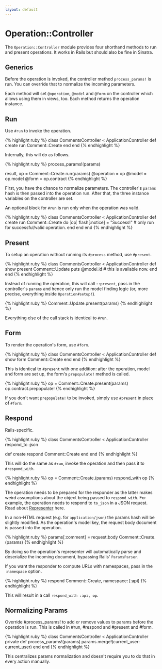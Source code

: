 ```yaml
---
layout: default
---
```


# Operation::Controller

The `Operation::Controller` module provides four shorthand methods to run and present operations. It works in Rails but should also be fine in Sinatra.

## Generics

Before the operation is invoked, the controller method `process_params!` is run. You can override that to normalize the incoming parameters.

Each method will set `@operation`, `@model` and `@form` on the controller which allows using them in views, too. Each method returns the operation instance.

## Run

Use `#run` to invoke the operation.

{% highlight ruby %}
class CommentsController < ApplicationController
  def create
    run Comment::Create
  end
end
{% endhighlight %}

Internally, this will do as follows.

{% highlight ruby %}
process_params!(params)

result, op = Comment::Create.run(params)
@operation = op
@model     = op.model
@form      = op.contract
{% endhighlight %}

First, you have the chance to normalize parameters. The controller's `params` hash is then passed into the operation run. After that, the three instance variables on the controller are set.

An optional block for `#run` is run only when the operation was valid.

{% highlight ruby %}
class CommentsController < ApplicationController
  def create
    run Comment::Create do |op|
      flash[:notice] = "Success!" # only run for successful/valid operation.
    end
  end
end
{% endhighlight %}

## Present

To setup an operation without running its `#process` method, use `#present`.

{% highlight ruby %}
class CommentsController < ApplicationController
  def show
    present Comment::Update
    puts @model.id # this is available now.
  end
end
{% endhighlight %}

Instead of running the operation, this will call `::present`, pass in the controller's `params` and hence only run the model finding logic (or, more precise, everything inside `Operation#setup!`).

{% highlight ruby %}
Comment::Update.present(params)
{% endhighlight %}

Everything else of the call stack is identical to `#run`.

## Form

To render the operation's form, use `#form`.

{% highlight ruby %}
class CommentsController < ApplicationController
  def show
    form Comment::Create
  end
end
{% endhighlight %}

This is identical to `#present` with one addition: after the operation, model and form are set up, the form's `prepopulate!` method is called.

{% highlight ruby %}
op = Comment::Create.present(params)
op.contract.prepopulate!
{% endhighlight %}

If you don't want `prepopulate!` to be invoked, simply use `#present` in place of `#form`.

## Respond

Rails-specific.

{% highlight ruby %}
class CommentsController < ApplicationController
  respond_to :json

  def create
    respond Comment::Create
  end
end
{% endhighlight %}

This will do the same as `#run`, invoke the operation and then pass it to `#respond_with`.

{% highlight ruby %}
op = Comment::Create.(params)
respond_with op
{% endhighlight %}

The operation needs to be prepared for the responder as the latter makes weird assumptions about the object being passed to `respond_with`. For example, the operation needs to respond to `to_json` in a JSON request. Read about [Representer](representer.html) here.

In a non-HTML request (e.g. for `application/json`) the params hash will be slightly modified. As the operation's model key, the request body document is passed into the operation.

{% highlight ruby %}
params[:comment] = request.body
Comment::Create.(params)
{% endhighlight %}

By doing so the operation's representer will automatically parse and deserialize the incoming document, bypassing Rails' `ParamsParser`.

If you want the responder to compute URLs with namespaces, pass in the `:namespace` option.

{% highlight ruby %}
respond Comment::Create, namespace: [:api]
{% endhighlight %}

This will result in a call `respond_with :api, op`.

## Normalizing Params

Override #process_params! to add or remove values to params before the operation is run. This is called in #run, #respond and #present and #form.

{% highlight ruby %}
class CommentsController < ApplicationController
private
  def process_params!(params)
    params.merge!(current_user: current_user)
  end
end
{% endhighlight %}

This centralizes params normalization and doesn't require you to do that in every action manually.